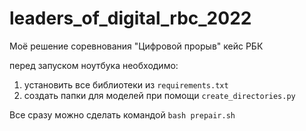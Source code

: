 # leaders_of_digital_rbc_2022
Моё решение соревнования "Цифровой прорыв" кейс РБК


перед запуском ноутбука необходимо:</br>
1. установить все библиотеки из ```requirements.txt```
2. создать папки для моделей при помощи ```create_directories.py```

Все сразу можно сделать командой ```bash prepair.sh```
